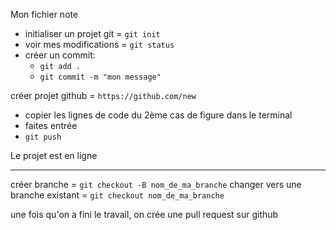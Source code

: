 Mon fichier note

- initialiser un projet git = `git init`
- voir mes modifications = `git status`
- créer un commit:
  - `git add .`
  - `git commit -m "mon message"`

créer projet github =
`https://github.com/new`

- copier les lignes de code du 2ème cas de figure dans le terminal
- faites entrée
- `git push`

Le projet est en ligne

---

créer branche = `git checkout -B nom_de_ma_branche`
changer vers une branche existant = `git checkout nom_de_ma_branche`

une fois qu'on a fini le travail, on crée une pull request sur github
